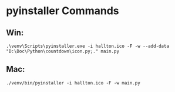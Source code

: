 # pyinstaller Commands

## Win:
`.\venv\Scripts\pyinstaller.exe -i hallton.ico -F -w --add-data "D:\Doc\Python\countdown\icon.py;." main.py`

## Mac:
`./venv/bin/pyinstaller -i hallton.ico -F -w main.py`
